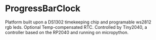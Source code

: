 # ProgressBarClock

Platform built upon a DS1302 timekeeping chip and programable ws2812 rgb leds. Optional Temp-compensated RTC. 
Controlled by Tiny2040, a controller based on the RP2040 and running on micropython.
